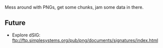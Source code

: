 Mess around with PNGs, get some chunks, jam some data in there.

## Future
* Explore dSIG: ftp://ftp.simplesystems.org/pub/png/documents/signatures/index.html
